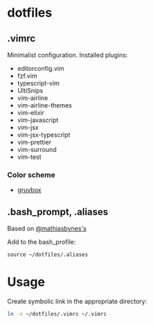 # dotfiles

## .vimrc
Minimalist configuration. 
Installed plugins:
* editorconfig.vim
* fzf.vim
* typescript-vim
* UltiSnips
* vim-airline
* vim-airline-themes
* vim-elixir
* vim-javascript
* vim-jsx
* vim-jsx-typescript
* vim-prettier
* vim-surround
* vim-test

### Color scheme
* [gruvbox](https://github.com/morhetz/gruvbox)

## .bash_prompt, .aliases
Based on [@mathiasbynes's](https://github.com/mathiasbynens/dotfiles)

Add to the bash_profile:
```
source ~/dotfiles/.aliases
```


# Usage
Create symbolic link in the appropriate directory: 
```bash
ln -s ~/dotfiles/.vimrc ~/.vimrc
```
